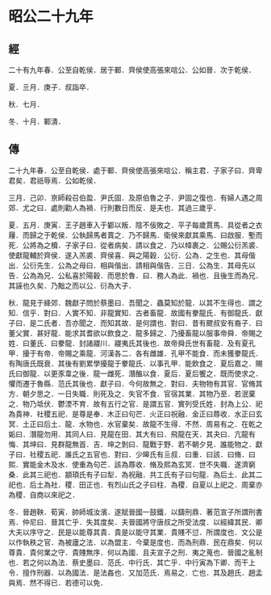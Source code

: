 # 昭公二十九年
## 經

二十有九年春．公至自乾侯．居于鄆．齊侯使高張來唁公．公如晉．次于乾侯．

夏．亖月．庚子．叔詣卒．

秋．七月．

冬．十月．鄆潰．

## 傳

二十九年春．公至自乾侯．處于鄆．齊侯使高張來唁公．稱主君．子家子曰．齊卑君矣．君祇辱焉．公如乾侯．

三月．己卯．亰師殺召伯盈．尹氏固．及原伯魯之子．尹固之復也．有婦人遇之周郊．尤之曰．處則勸人為禍．行則數日而反．是夫也．其過三歲乎．

夏．五月．庚寅．王子趙車入于鄻以叛．陰不佞敗之．平子每歲賈馬．具從者之衣屨．而歸之于乾侯．公執歸馬者賣之．乃不歸馬．衛侯來獻其乘馬．曰啟服．塹而死．公將為之櫝．子家子曰．從者病矣．請以食之．乃以幃裹之．公賜公衍羔裘．使獻龍輔於齊侯．遂入羔裘．齊侯喜．與之陽穀．公衍．公為．之生也．其母偕出．公衍先生．公為之母曰．相與偕出．請相與偕告．三日．公為生．其母先以告．公為為兄．公私喜於陽穀．而思於魯．曰．務人為此．禍也．且後生而為兄．其誣也久矣．乃黜之而以公．衍為大子．

秋．龍見于絳郊．魏獻子問於蔡墨曰．吾聞之．蟲莫知於龍．以其不生得也．謂之知．信乎．對曰．人實不知．非龍實知．古者畜龍．故國有豢龍氏．有御龍氏．獻子曰．是二氏者．吾亦聞之．而知其故．是何謂也．對曰．昔有飂叔安有裔子．曰董父實．甚好龍．能求其耆欲以飲食之．龍多歸之．乃擾畜龍以服事帝舜．帝賜之姓．曰董氏．曰豢龍．封諸鬷川．鬷夷氏其後也．故帝舜氏世有畜龍．及有夏孔甲．擾于有帝．帝賜之乘龍．河漢各二．各有雌雄．孔甲不能食．而未獲豢龍氏．有陶唐氏既衰．其後有劉累學擾龍于豢龍氏．以事孔甲．能飲食之．夏后嘉之．賜氏曰御龍．以更豕韋之後．龍一雌死．潛醢以食．夏后．夏后饗之．既而使求之．懼而遷于魯縣．范氏其後也．獻子曰．今何故無之．對曰．夫物物有其官．官脩其方．朝夕思之．一日失職．則死及之．失官不食．官宿其業．其物乃至．若泯棄之．物乃坻伏．鬱湮不育．故有五行之官．是謂五官．實列受氏姓．封為上公．祀為貴神．社稷五祀．是尊是奉．木正曰句芒．火正曰祝融．金正曰蓐收．水正曰玄冥．土正曰后土．龍．水物也．水官棄矣．故龍不生得．不然．周易有之．在乾之姤曰．潛龍勿用．其同人曰．見龍在田．其大有曰．飛龍在天．其夬曰．亢龍有悔．其坤曰．見群龍無首．吉．坤之剝曰．龍戰于野．若不朝夕見．誰能物之．獻子曰．社稷五祀．誰氏之五官也．對曰．少皞氏有亖叔．曰重．曰該．曰脩．曰熙．實能金木及水．使重為句芒．該為蓐收．脩及熙為玄冥．世不失職．遂濟窮桑．此其三祀也．顓頊氏有子曰犁．為祝融．共工氏有子曰句龍．為后土．此其二祀也．后土為社．稷．田正也．有烈山氏之子曰柱．為稷．自夏以上祀之．周棄亦為稷．自商以來祀之．

冬．晉趙鞅．荀寅．帥師城汝濱．遂賦晉國一鼓鐵．以鑄刑鼎．著范宣子所謂刑書焉．仲尼曰．晉其亡乎．失其度矣．夫晉國將守唐叔之所受法度．以經緯其民．卿大夫以序守之．民是以能尊其貴．貴是以能守其業．貴賤不愆．所謂度也．文公是以作執秩之官．為被廬之法．以為盟主．今棄是度也．而為刑鼎．民在鼎矣．何以尊貴．貴何業之守．貴賤無序．何以為國．且夫宣子之刑．夷之蒐也．晉國之亂制也．若之何以為法．蔡史墨曰．范氏．中行氏．其亡乎．中行寅為下卿．而干上令．擅作刑器．以為國法．是法姦也．又加范氏．焉易之．亡也．其及趙氏．趙孟與焉．然不得已．若德可以免．

